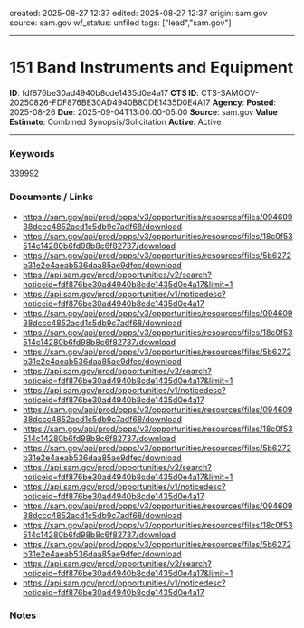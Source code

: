 created: 2025-08-27 12:37
edited: 2025-08-27 12:37
origin: sam.gov
source: sam.gov
wf_status: unfiled
tags: ["lead","sam.gov"]

---

# 151 Band Instruments and Equipment

**ID**: fdf876be30ad4940b8cde1435d0e4a17
**CTS ID**: CTS-SAMGOV-20250826-FDF876BE30AD4940B8CDE1435D0E4A17
**Agency**: 
**Posted**: 2025-08-26
**Due**: 2025-09-04T13:00:00-05:00
**Source**: sam.gov
**Value Estimate**: Combined Synopsis/Solicitation
**Active**: Active

---

### Keywords
339992

### Documents / Links
- <https://sam.gov/api/prod/opps/v3/opportunities/resources/files/09460938dccc4852acd1c5db9c7adf68/download>
- <https://sam.gov/api/prod/opps/v3/opportunities/resources/files/18c0f53514c14280b6fd98b8c6f82737/download>
- <https://sam.gov/api/prod/opps/v3/opportunities/resources/files/5b6272b31e2e4aeab536daa85ae9dfec/download>
- <https://api.sam.gov/prod/opportunities/v2/search?noticeid=fdf876be30ad4940b8cde1435d0e4a17&limit=1>
- <https://api.sam.gov/prod/opportunities/v1/noticedesc?noticeid=fdf876be30ad4940b8cde1435d0e4a17>
- <https://sam.gov/api/prod/opps/v3/opportunities/resources/files/09460938dccc4852acd1c5db9c7adf68/download>
- <https://sam.gov/api/prod/opps/v3/opportunities/resources/files/18c0f53514c14280b6fd98b8c6f82737/download>
- <https://sam.gov/api/prod/opps/v3/opportunities/resources/files/5b6272b31e2e4aeab536daa85ae9dfec/download>
- <https://api.sam.gov/prod/opportunities/v2/search?noticeid=fdf876be30ad4940b8cde1435d0e4a17&limit=1>
- <https://api.sam.gov/prod/opportunities/v1/noticedesc?noticeid=fdf876be30ad4940b8cde1435d0e4a17>
- <https://sam.gov/api/prod/opps/v3/opportunities/resources/files/09460938dccc4852acd1c5db9c7adf68/download>
- <https://sam.gov/api/prod/opps/v3/opportunities/resources/files/18c0f53514c14280b6fd98b8c6f82737/download>
- <https://sam.gov/api/prod/opps/v3/opportunities/resources/files/5b6272b31e2e4aeab536daa85ae9dfec/download>
- <https://api.sam.gov/prod/opportunities/v2/search?noticeid=fdf876be30ad4940b8cde1435d0e4a17&limit=1>
- <https://api.sam.gov/prod/opportunities/v1/noticedesc?noticeid=fdf876be30ad4940b8cde1435d0e4a17>
- <https://sam.gov/api/prod/opps/v3/opportunities/resources/files/09460938dccc4852acd1c5db9c7adf68/download>
- <https://sam.gov/api/prod/opps/v3/opportunities/resources/files/18c0f53514c14280b6fd98b8c6f82737/download>
- <https://sam.gov/api/prod/opps/v3/opportunities/resources/files/5b6272b31e2e4aeab536daa85ae9dfec/download>
- <https://api.sam.gov/prod/opportunities/v2/search?noticeid=fdf876be30ad4940b8cde1435d0e4a17&limit=1>
- <https://api.sam.gov/prod/opportunities/v1/noticedesc?noticeid=fdf876be30ad4940b8cde1435d0e4a17>

### Notes

